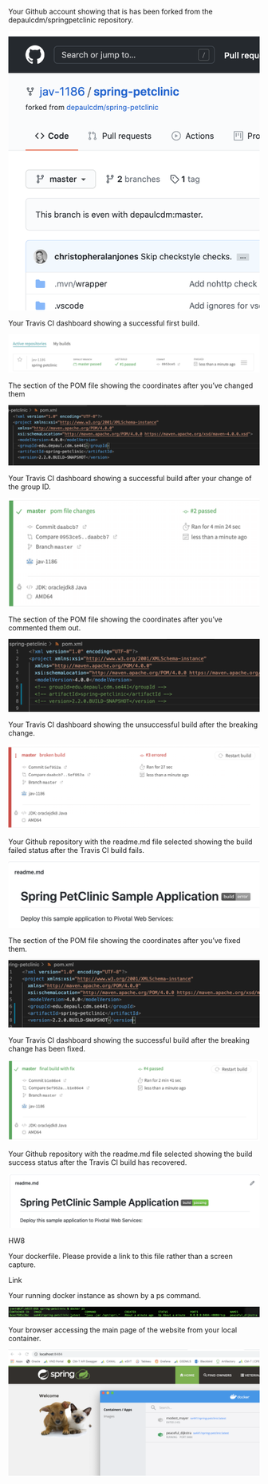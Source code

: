 Your Github account showing that is has been forked from the depaulcdm/springpetclinic repository.

![Screen Capture #1](images/pic1.png)

Your Travis CI dashboard showing a successful first build.

![Screen Capture #1](images/pic2.png)

The section of the POM file showing the coordinates after you’ve changed them

![Screen Capture #1](images/pic3.png)

Your Travis CI dashboard showing a successful build after your change of the group
ID.

![Screen Capture #1](images/pic4.png)

The section of the POM file showing the coordinates after you’ve commented them
out.

![Screen Capture #1](images/pic5.png)

Your Travis CI dashboard showing the unsuccessful build after the breaking change.

![Screen Capture #1](images/pic6.png)

Your Github repository with the readme.md file selected showing the build failed
status after the Travis CI build fails.

![Screen Capture #1](images/pic7.png)

The section of the POM file showing the coordinates after you’ve fixed them.

![Screen Capture #1](images/pic8.png)

Your Travis CI dashboard showing the successful build after the breaking change has
been fixed.

![Screen Capture #1](images/pic9.png)

Your Github repository with the readme.md file selected showing the build success
status after the Travis CI build has recovered.

![Screen Capture #1](images/pic10.png)

HW8

Your dockerfile. Please provide a link to this file rather than a screen capture.

Link

Your running docker instance as shown by a ps command.

![Screen Capture #1](images/pic11.png)

Your browser accessing the main page of the website from your local container.

![Screen Capture #1](images/pic12.png)
